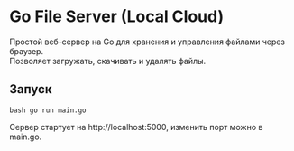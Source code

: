 # Go File Server (Local Cloud)

Простой веб-сервер на Go для хранения и управления файлами через браузер.  
Позволяет загружать, скачивать и удалять файлы.

## Запуск

```bash go run main.go```

Сервер стартует на http://localhost:5000, изменить порт можно в main.go.
